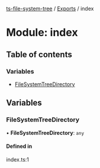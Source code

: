 [ts-file-system-tree](../README.md) / [Exports](../modules.md) / index

# Module: index

## Table of contents

### Variables

- [FileSystemTreeDirectory](index.md#filesystemtreedirectory)

## Variables

### FileSystemTreeDirectory

• **FileSystemTreeDirectory**: `any`

#### Defined in

index.ts:1
